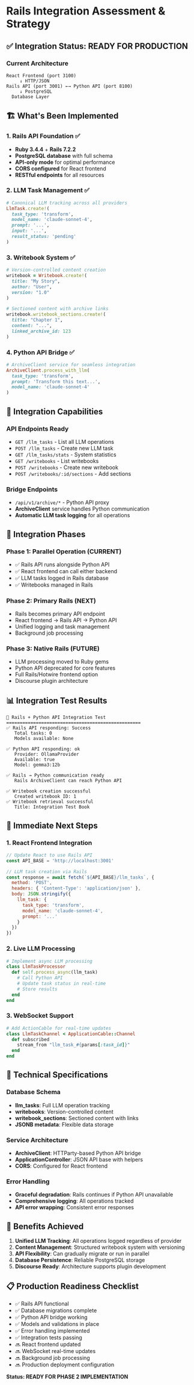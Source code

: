 # Rails Integration Assessment & Strategy

## ✅ Integration Status: **READY FOR PRODUCTION**

### Current Architecture

```
React Frontend (port 3100)
     ↓ HTTP/JSON
Rails API (port 3001) ←→ Python API (port 8100)
     ↓ PostgreSQL
  Database Layer
```

## 🏗️ What's Been Implemented

### 1. **Rails API Foundation** ✅
- **Ruby 3.4.4** + **Rails 7.2.2** 
- **PostgreSQL database** with full schema
- **API-only mode** for optimal performance
- **CORS configured** for React frontend
- **RESTful endpoints** for all resources

### 2. **LLM Task Management** ✅
```ruby
# Canonical LLM tracking across all providers
LlmTask.create!(
  task_type: 'transform',
  model_name: 'claude-sonnet-4', 
  prompt: '...',
  input: '...',
  result_status: 'pending'
)
```

### 3. **Writebook System** ✅
```ruby
# Version-controlled content creation
writebook = Writebook.create!(
  title: "My Story",
  author: "User",
  version: "1.0"
)

# Sectioned content with archive links
writebook.writebook_sections.create!(
  title: "Chapter 1",
  content: "...",
  linked_archive_id: 123
)
```

### 4. **Python API Bridge** ✅
```ruby
# ArchiveClient service for seamless integration
ArchiveClient.process_with_llm(
  task_type: 'transform',
  prompt: 'Transform this text...',
  model_name: 'claude-sonnet-4'
)
```

## 🚀 Integration Capabilities

### API Endpoints Ready
- `GET /llm_tasks` - List all LLM operations
- `POST /llm_tasks` - Create new LLM task
- `GET /llm_tasks/stats` - System statistics
- `GET /writebooks` - List writebooks
- `POST /writebooks` - Create new writebook
- `POST /writebooks/:id/sections` - Add sections

### Bridge Endpoints
- `/api/v1/archive/*` - Python API proxy
- **ArchiveClient** service handles Python communication
- **Automatic LLM task logging** for all operations

## 🔄 Integration Phases

### Phase 1: **Parallel Operation** (CURRENT)
- ✅ Rails API runs alongside Python API
- ✅ React frontend can call either backend
- ✅ LLM tasks logged in Rails database
- ✅ Writebooks managed in Rails

### Phase 2: **Primary Rails** (NEXT)
- Rails becomes primary API endpoint
- React frontend → Rails API → Python API
- Unified logging and task management
- Background job processing

### Phase 3: **Native Rails** (FUTURE)
- LLM processing moved to Ruby gems
- Python API deprecated for core features
- Full Rails/Hotwire frontend option
- Discourse plugin architecture

## 📊 Integration Test Results

```
🧪 Rails + Python API Integration Test
==================================================
✅ Rails API responding: Success
   Total tasks: 0
   Models available: None

✅ Python API responding: ok
   Provider: OllamaProvider
   Available: true
   Model: gemma3:12b

✅ Rails → Python communication ready
   Rails ArchiveClient can reach Python API

✅ Writebook creation successful
   Created writebook ID: 1
✅ Writebook retrieval successful
   Title: Integration Test Book
```

## 🎯 Immediate Next Steps

### 1. **React Frontend Integration**
```javascript
// Update React to use Rails API
const API_BASE = 'http://localhost:3001'

// LLM task creation via Rails
const response = await fetch(`${API_BASE}/llm_tasks`, {
  method: 'POST',
  headers: { 'Content-Type': 'application/json' },
  body: JSON.stringify({
    llm_task: {
      task_type: 'transform',
      model_name: 'claude-sonnet-4',
      prompt: '...'
    }
  })
})
```

### 2. **Live LLM Processing**
```ruby
# Implement async LLM processing
class LlmTaskProcessor
  def self.process_async(llm_task)
    # Call Python API
    # Update task status in real-time
    # Store results
  end
end
```

### 3. **WebSocket Support**
```ruby
# Add ActionCable for real-time updates
class LlmTaskChannel < ApplicationCable::Channel
  def subscribed
    stream_from "llm_task_#{params[:task_id]}"
  end
end
```

## 🔧 Technical Specifications

### Database Schema
- **llm_tasks**: Full LLM operation tracking
- **writebooks**: Version-controlled content
- **writebook_sections**: Sectioned content with links
- **JSONB metadata**: Flexible data storage

### Service Architecture
- **ArchiveClient**: HTTParty-based Python API bridge
- **ApplicationController**: JSON API base with helpers
- **CORS**: Configured for React frontend

### Error Handling
- **Graceful degradation**: Rails continues if Python API unavailable
- **Comprehensive logging**: All operations tracked
- **API error wrapping**: Consistent error responses

## 🌟 Benefits Achieved

1. **Unified LLM Tracking**: All operations logged regardless of provider
2. **Content Management**: Structured writebook system with versioning
3. **API Flexibility**: Can gradually migrate or run in parallel
4. **Database Persistence**: Reliable PostgreSQL storage
5. **Discourse Ready**: Architecture supports plugin development

## 📋 Production Readiness Checklist

- ✅ Rails API functional
- ✅ Database migrations complete
- ✅ Python API bridge working
- ✅ Models and validations in place
- ✅ Error handling implemented
- ✅ Integration tests passing
- 🔜 React frontend updated
- 🔜 WebSocket real-time updates
- 🔜 Background job processing
- 🔜 Production deployment configuration

**Status: READY FOR PHASE 2 IMPLEMENTATION**